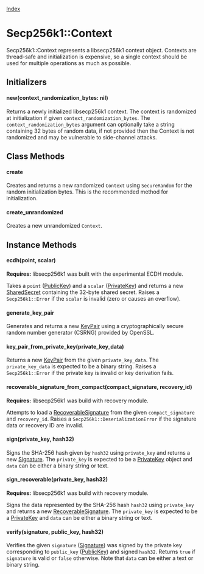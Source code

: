 [Index](index.md)

Secp256k1::Context
==================

Secp256k1::Context represents a libsecp256k1 context object. Contexts are
thread-safe and initialization is expensive, so a single context should be used
for multiple operations as much as possible.

Initializers
------------

#### new(context_randomization_bytes: nil)

Returns a newly initialized libsecp256k1 context. The context is randomized at
initialization if given `context_randomization_bytes`. The
`context_randomization_bytes` argument can optionally take a string containing
32 bytes of random data, if not provided then the Context is not randomized and
may be vulnerable to side-channel attacks.

Class Methods
-------------

#### create

Creates and returns a new randomized `Context` using `SecureRandom` for the
random initialization bytes. This is the recommended method for initialization.

#### create_unrandomized

Creates a new unrandomized `Context`.

Instance Methods
----------------

#### ecdh(point, scalar)

**Requires:** libsecp256k1 was built with the experimental ECDH module.

Takes a `point` ([PublicKey](public_key.md)) and a `scalar` ([PrivateKey](private_key.md)) and returns a new
[SharedSecret](shared_secret.md) containing the 32-byte shared secret. Raises a `Secp256k1::Error` if
the `scalar` is invalid (zero or causes an overflow).

#### generate_key_pair

Generates and returns a new [KeyPair](key_pair.md) using a cryptographically
secure random number generator (CSRNG) provided by OpenSSL.

#### key_pair_from_private_key(private_key_data)

Returns a new [KeyPair](key_pair.md) from the given `private_key_data`. The
`private_key_data` is expected to be a binary string. Raises a `Secp256k1::Error`
if the private key is invalid or key derivation fails.

#### recoverable_signature_from_compact(compact_signature, recovery_id)

**Requires:** libsecp256k1 was build with recovery module.

Attempts to load a [RecoverableSignature](recoverable_signature.md) from the given `compact_signature`
and `recovery_id`. Raises a `Secp256k1::DeserializationError` if the signature data or recovery ID are invalid.

#### sign(private_key, hash32)

Signs the SHA-256 hash given by `hash32` using `private_key` and returns a new
[Signature](signature.md). The `private_key` is expected to be a [PrivateKey](private_key.md)
object and `data` can be either a binary string or text.

#### sign_recoverable(private_key, hash32)

**Requires:** libsecp256k1 was build with recovery module.

Signs the data represented by the SHA-256 hash `hash32` using `private_key` and returns a
new [RecoverableSignature](recoverable_signature.md). The `private_key` is expected to be a [PrivateKey](private_key.md) and
`data` can be either a binary string or text.

#### verify(signature, public_key, hash32)

Verifies the given `signature` ([Signature](signature.md)) was signed by
the private key corresponding to `public_key` ([PublicKey](public_key.md)) and signed `hash32`. Returns `true`
if `signature` is valid or `false` otherwise. Note that `data` can be either a
text or binary string.
